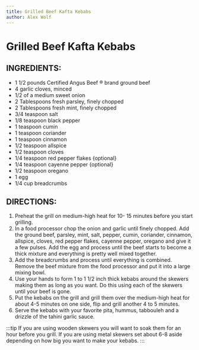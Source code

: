 ```yaml
---
title: Grilled Beef Kafta Kebabs
author: Alex Wolf
---
```

# Grilled Beef Kafta Kebabs

## INGREDIENTS:

* 1  1/2 pounds Certified Angus Beef ® brand ground beef
* 4 garlic cloves, minced
* 1/2 of a medium sweet onion
* 2 Tablespoons fresh parsley, finely chopped
* 2 Tablespoons fresh mint, finely chopped
* 3/4 teaspoon salt
* 1/8 teaspoon black pepper
* 1 teaspoon cumin
* 1 teaspoon coriander
* 1 teaspoon cinnamon
* 1/2 teaspoon allspice
* 1/2 teaspoon cloves
* 1/4 teaspoon red pepper flakes {optional}
* 1/4 teaspoon cayenne pepper {optional}
* 1/2 teaspoon oregano
* 1 egg
* 1/4 cup breadcrumbs

## DIRECTIONS:

1. Preheat the grill on medium-high heat for 10- 15 minutes before you start grilling.
2. In a food processor chop the onion and garlic until finely chopped. Add the ground beef, parsley, mint, salt, pepper, cumin, coriander, cinnamon, allspice, cloves, red pepper flakes, cayenne pepper, oregano and give it a few pulses. Add the egg and process until the beef starts to become a thick mixture and everything is pretty well mixed together.
3. Add the breadcrumbs and process until everything is combined. Remove the beef mixture from the food processor and put it into a large mixing bowl.
4. Use your hands to form 1 to 1 1/2 inch thick kebabs around the skewers making them as long as you want. Do this using each of the skewers until your beef is gone.
5. Put the kebabs on the grill and grill them over the medium-high heat for about 4-5 minutes on one side, flip and grill another 4 to 5 minutes.
6. Serve the kebabs with your favorite pita, hummus, tabbouleh and a drizzle of the tahini garlic sauce.

:::tip
If you are using wooden skewers you will want to soak them for an hour before you grill. If you are using metal skewers set about 6-8 aside depending on how big you want to make your kebabs.
:::
